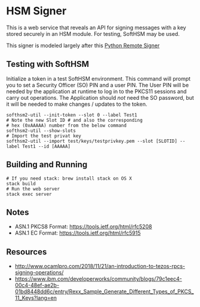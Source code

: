 # HSM Signer

This is a web service that reveals an API for signing messages with
a key stored securely in an HSM module.  For testing, SoftHSM may be used.

This signer is modeled largely after this
[Python Remote Signer](https://github.com/tacoinfra/remote-signer)

## Testing with SoftHSM
Initialize a token in a test SoftHSM environment.  This command
will prompt you to set a Security Officer (SO) PIN and a user PIN.
The User PIN will be needed by the application at runtime to log in
to the PKCS11 sessions and carry out operations.  The Application
should *not* need the SO password, but it will be needed to make
changes / updates to the token.

```
softhsm2-util --init-token --slot 0 --label Test1
# Note the new Slot ID # and also the corresponding
# hex (0xAAAAA) number from the below command
softhsm2-util --show-slots
# Import the test privat key
softhsm2-util --import test/keys/testprivkey.pem --slot [SLOTID] --label Test1 --id [AAAAA]
```

## Building and Running

```
# If you need stack: brew install stack on OS X
stack build
# Run the web server
stack exec server
```

## Notes
* ASN.1 PKCS8 Format: https://tools.ietf.org/html/rfc5208
* ASN.1 EC Format: https://tools.ietf.org/html/rfc5915


## Resources
* http://www.ocamlpro.com/2018/11/21/an-introduction-to-tezos-rpcs-signing-operations/
 * https://www.ibm.com/developerworks/community/blogs/79c1eec4-00c4-48ef-ae2b-01bd8448dd6c/entry/Rexx_Sample_Generate_Different_Types_of_PKCS_11_Keys?lang=en
